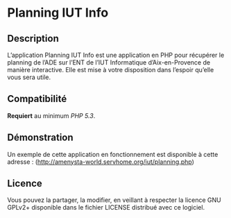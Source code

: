 Planning IUT Info
==========

Description
-------------
L’application Planning IUT Info est une application en PHP pour récupérer le planning de l’ADE sur l’ENT de l’IUT Informatique d’Aix-en-Provence de manière interactive.
Elle est mise à votre disposition dans l’espoir qu’elle vous sera utile.


Compatibilité
-------------
**Requiert** au minimum *PHP 5.3*.


Démonstration
-------------
Un exemple de cette application en fonctionnement est disponible à cette adresse : (http://amenysta-world.servhome.org/iut/planning.php)


Licence
-------------
Vous pouvez la partager, la modifier, en veillant à respecter la licence GNU GPLv2+ disponible dans le fichier LICENSE distribué avec ce logiciel.